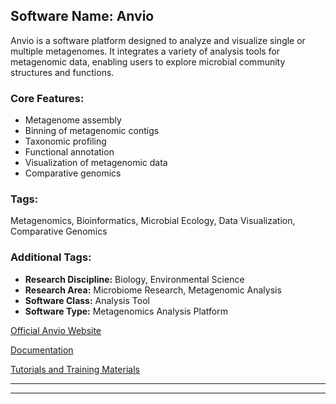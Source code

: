 ## Software Name: Anvio

Anvio is a software platform designed to analyze and visualize single or multiple metagenomes. It integrates a variety of analysis tools for metagenomic data, enabling users to explore microbial community structures and functions.

### Core Features:
- Metagenome assembly
- Binning of metagenomic contigs
- Taxonomic profiling
- Functional annotation
- Visualization of metagenomic data
- Comparative genomics

### Tags:
Metagenomics, Bioinformatics, Microbial Ecology, Data Visualization, Comparative Genomics

### Additional Tags:
- **Research Discipline:** Biology, Environmental Science
- **Research Area:** Microbiome Research, Metagenomic Analysis
- **Software Class:** Analysis Tool
- **Software Type:** Metagenomics Analysis Platform

[Official Anvio Website](http://merenlab.org/software/anvio/)

[Documentation](http://merenlab.org/software/anvio/documentation/)

[Tutorials and Training Materials](http://merenlab.org/software/anvio/tutorial/) 

---
--------------------------------------
